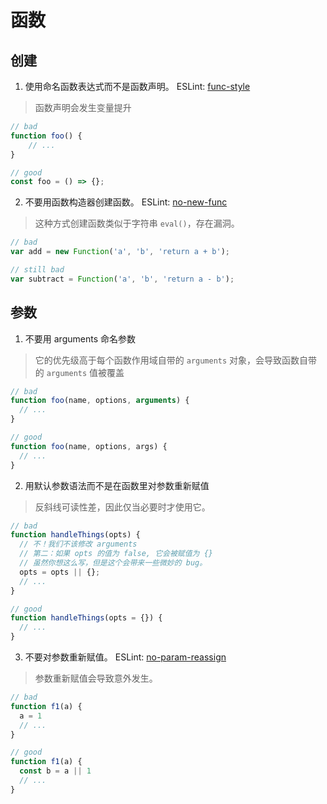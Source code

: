 # 函数

## 创建

1. 使用命名函数表达式而不是函数声明。 ESLint: [func-style](https://eslint.org/docs/rules/func-style.html)

> 函数声明会发生变量提升

```js
// bad
function foo() {
    // ...
}

// good
const foo = () => {};
```

2. 不要用函数构造器创建函数。 ESLint: [no-new-func](https://eslint.org/docs/rules/no-new-func)

> 这种方式创建函数类似于字符串 `eval()`，存在漏洞。

```js
// bad
var add = new Function('a', 'b', 'return a + b');

// still bad
var subtract = Function('a', 'b', 'return a - b');
```

## 参数

1. 不要用 arguments 命名参数 <Badge text="必要"/>

> 它的优先级高于每个函数作用域自带的 `arguments` 对象，会导致函数自带的 `arguments` 值被覆盖

```js
// bad
function foo(name, options, arguments) {
  // ...
}

// good
function foo(name, options, args) {
  // ...
}
```

2. 用默认参数语法而不是在函数里对参数重新赋值 <Badge text="必要"/>

> 反斜线可读性差，因此仅当必要时才使用它。

```js
// bad
function handleThings(opts) {
  // 不！我们不该修改 arguments
  // 第二：如果 opts 的值为 false, 它会被赋值为 {}
  // 虽然你想这么写，但是这个会带来一些微妙的 bug。
  opts = opts || {};
  // ...
}

// good
function handleThings(opts = {}) {
  // ...
}
```

3. 不要对参数重新赋值。 ESLint: [no-param-reassign](https://eslint.org/docs/rules/no-param-reassign)

> 参数重新赋值会导致意外发生。

```js
// bad
function f1(a) {
  a = 1
  // ...
}

// good
function f1(a) {
  const b = a || 1
  // ...
}
```

